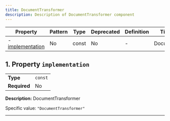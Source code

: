 ```yaml
---
title: DocumentTransformer
description: Description of DocumentTransformer component
---
```


| Property                             | Pattern | Type  | Deprecated | Definition | Title/Description   |
| ------------------------------------ | ------- | ----- | ---------- | ---------- | ------------------- |
| - [implementation](#implementation ) | No      | const | No         | -          | DocumentTransformer |

## <a name="implementation"></a>1. Property `implementation`

|              |         |
| ------------ | ------- |
| **Type**     | `const` |
| **Required** | No      |

**Description:** DocumentTransformer

Specific value: `"DocumentTransformer"`

----------------------------------------------------------------------------------------------------------------------------
